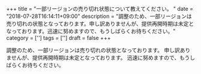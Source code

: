 +++
title = "一部リージョンの売り切れ状態について教えてください。 "
date = "2018-07-28T16:14:11+09:00"
description = "調整のため、一部リージョンは売り切れの状態となっております。申し訳ありませんが、提供再開時期は未定となっております。迅速に努めますので、もうしばらくお待ちください。"
category = ['']
tags = ['']
draft = false
+++

調整のため、一部リージョンは売り切れの状態となっております。
申し訳ありませんが、提供再開時期は未定となっております。
迅速に努めますので、もうしばらくお待ちください。

